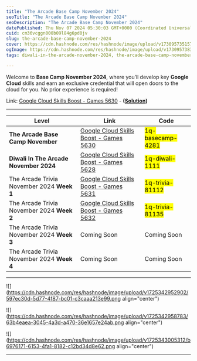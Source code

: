 ```yaml
---
title: "The Arcade Base Camp November 2024"
seoTitle: "The Arcade Base Camp November 2024"
seoDescription: "The Arcade Base Camp November 2024"
datePublished: Thu Nov 07 2024 05:30:03 GMT+0000 (Coordinated Universal Time)
cuid: cm36vcggn000b09l84g6pd0jv
slug: the-arcade-base-camp-november-2024
cover: https://cdn.hashnode.com/res/hashnode/image/upload/v1730957351576/2f3b1120-d758-4c3e-8db6-f12f4498fee7.png
ogImage: https://cdn.hashnode.com/res/hashnode/image/upload/v1730957383187/90c5eab3-0b08-409a-ac9a-dcf7319c9c05.png
tags: diwali-in-the-arcade-november-2024, the-arcade-base-camp-november-2024, the-arcade

---
```


Welcome to **Base Camp November 2024**, where you’ll develop key **Google Cloud** skills and earn an exclusive credential that will open doors to the cloud for you. No prior experience is required!

Link: [Google Cloud Skills Boost - Games 5630](https://www.cloudskillsboost.google/games/5630/labs/36113) - **(**[**Solution**](https://eplus.dev/the-arcade-base-camp-september-2024-solution)**)**

---

| **Level** | **Link** | **Code** |
| --- | --- | --- |
| **The Arcade Base Camp November** | [Google Cloud Skills Boost - Games 5630](https://www.cloudskillsboost.google/games/5630?utm_source=qwiklabs&utm_medium=lp&utm_campaign=basecamp-november-arcade24) | <mark>1q-basecamp-4281</mark> |
| **Diwali In The Arcade November 2024** | [Google Cloud Skills Boost - Games 5628](https://www.cloudskillsboost.google/games/5628?utm_source=qwiklabs&utm_medium=lp&utm_campaign=arcade-explorer-november-arcade24) | <mark>1q-diwali-1111</mark> |
| The Arcade Trivia November 2024 **Week 1** | [Google Cloud Skills Boost - Games 5631](https://www.cloudskillsboost.google/games/5631?utm_source=qwiklabs&utm_medium=lp&utm_campaign=arcade24-november-trivia) | <mark>1q-trivia-81112</mark> |
| The Arcade Trivia November 2024 **Week 2** | [Google Cloud Skills Boost - Games 5632](https://www.cloudskillsboost.google/games/5632?utm_source=qwiklabs&utm_medium=lp&utm_campaign=arcade24-november-trivia) | <mark>1q-trivia-81135</mark> |
| The Arcade Trivia November 2024 **Week 3** | Coming Soon | Coming Soon |
| The Arcade Trivia November 2024 **Week 4** | Coming Soon | Coming Soon |

---

![](https://cdn.hashnode.com/res/hashnode/image/upload/v1725342952902/597ec30d-5d77-4f87-bc01-c3caaa213e99.png align="center")

![](https://cdn.hashnode.com/res/hashnode/image/upload/v1725342958783/63b4eaea-3045-4a3d-a470-36e1657e24ab.png align="center")

![](https://cdn.hashnode.com/res/hashnode/image/upload/v1725343005312/b6976171-6153-4fa1-8182-c12bd34d8e62.png align="center")

---